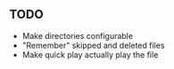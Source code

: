 ## TODO

* Make directories configurable
* "Remember" skipped and deleted files
* Make quick play actually play the file